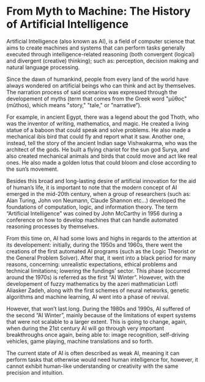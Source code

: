 # From Myth to Machine: The History of Artificial Intelligence

Artificial Intelligence (also known as AI), is a field of computer science that aims to create machines and systems that can perform tasks generally executed through intelligence-related reasoning (both convergent (logical) and divergent (creative) thinking); such as: perception, decision making and natural language processing.

Since the dawn of humankind, people from every land of the world have always wondered on artificial beings who can think and act by themselves. The narration process of said scenarios was expressed through the developement of myths (term that comes from the Greek word "μῦθος" (mûthos), which means "story," "tale," or "narrative”). 

For example, in ancient Egypt, there was a legend about the god Thoth, who was the inventor of writing, mathematics, and magic. He created a living statue of a baboon that could speak and solve problems. He also made a mechanical ibis bird that could fly and report what it saw. Another one, instead, tell the story of the ancient Indian sage Vishwakarma, who was the architect of the gods. He built a flying chariot for the sun god Surya, and also created mechanical animals and birds that could move and act like real ones. He also made a golden lotus that could bloom and close according to the sun’s movement. 

Besides this broad and long-lasting desire of artificial innovation for the aid of human’s life, it is important to note that the modern concept of AI emerged in the mid-20th century, when a group of researchers (such as: Alan Turing, John von Neumann, Claude Shannon etc…) developed the foundations of computation, logic, and information theory. The term “Artificial Intelligence” was coined by John McCarthy in 1956 during a conference on how to develop machines that can handle automated reasoning processes by themselves.

From this time on, AI had some lows and highs in regards to the attention at its developement: initially, during the 1950s and 1960s, there went the creations of the first automated AI programs (such as the Logic Theorist or the General Problem Solver). After that, it went into a black period for many reasons, concerning: unrealistic expectations, ethical problems and technical limitations; lowering the fundings’ sector. This phase (occurred around the 1970s) is referred as the first “AI Winter”. However, with the developement of fuzzy mathematics by the azeri mathmatician Lotfi Aliasker Zadeh, along with the first schemes of neural networks, genetic algorithms and machine learning, AI went into a phase of revival.

However, that won’t last long. During the 1980s and 1990s, AI suffered of the second “AI Winter”, mainly because of the limitations of expert systems that were not scalable to a larger extent. This is going to change, again, when during the 21st century AI will go through very important breakthroughs once again, being able to: image recognition, self-driving vehicles, game playing, machine translations and so forth.

The current state of AI is often described as weak AI, meaning it can perform tasks that otherwise would need human intelligence for, however, it cannot exhibit human-like understanding or creativity with the same precision and intuition.
